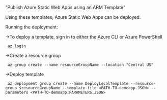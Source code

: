 "Publish Azure Static Web Apps using an ARM Template"

Using these templates, Azure Static Web Apps can be deployed.

Running the deployment:

->To deploy a template, sign in to either the Azure CLI or Azure PowerShell

     az login
     
->Create a resource group

     az group create --name resourceGroupName --location "Central US"
     
->Deploy template

     az deployment group create --name DeployLocalTemplate --resource-group $resourceGroupName --template-file <PATH-TO-demoapp.JSON> --parameters <PATH-TO-demoapp.PARAMETERS.JSON> 
  
   

  
 

